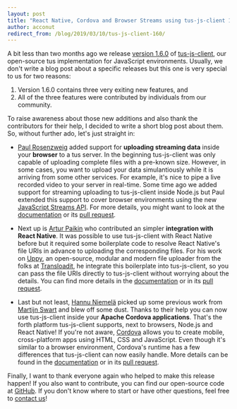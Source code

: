 ```yaml
---
layout: post
title: "React Native, Cordova and Browser Streams using tus-js-client 1.6"
author: acconut
redirect_from: /blog/2019/03/10/tus-js-client-160/
---
```


A bit less than two months ago we release [version 1.6.0](https://github.com/tus/tus-js-client/releases/tag/v1.6.0) of [tus-js-client](https://github.com/tus/tus-js-client/), our open-source tus implementation for JavaScript environments. Usually, we don't write a blog post about a specific releases but this one is very special to us for two reasons: 

1. Version 1.6.0 contains three very exiting new features, and
2. All of the three features were contributed by individuals from our community.

To raise awareness about those new additions and also thank the contributors for their help, I decided to write a short blog post about them. So, without further ado, let's just straight in:

- [Paul Rosenzweig](https://github.com/paulrosenzweig) added support for **uploading streaming data** inside your **browser** to a tus server. In the beginning tus-js-client was only capable of uploading complete files with a pre-known size. However, in some cases, you want to upload your data simulantiously while it is arriving from some other services. For example, it's nice to pipe a live recorded video to your server in real-time. Some time ago we added support for streaming uploading to tus-js-client inside Node.js but Paul extended this support to cover browser environments using the new [JavaScript Streams API](https://developer.mozilla.org/en-US/docs/Web/API/Streams_API). For more details, you might want to look at the [documentation](https://github.com/tus/tus-js-client/tree/v1.6.0#new-tusuploadfile-options) or its [pull request](https://github.com/tus/tus-js-client/pull/126).

- Next up is [Artur Paikin](https://github.com/arturi) who contributed an simpler **integration with React Native**. It was possible to use tus-js-client with React Native before but it required some boilerplate code to resolve React Native's file URIs in advance to uploading the corresponding files. For his work on [Uppy](https://uppy.io/), an open-source, modular and modern file uploader from the folks at [Transloadit](https://transloadit.com), he integrate this boilerplate into tus-js-client, so you can pass the file URIs directly to tus-js-client without worrying about the details. You can find more details in the [documentation](https://github.com/tus/tus-js-client/tree/v1.6.0#react-native-support) or in its [pull request](https://github.com/tus/tus-js-client/pull/132).

- Last but not least, [Hannu Niemelä](https://github.com/hannuniemela) picked up some previous work from [Martijn Swart](https://github.com/naranjamecanica) and blew off some dust. Thanks to their help you can now use tus-js-client inside your **Apache Cordova applications**. That's the forth platform tus-js-client supports, next to browsers, Node.js and React Native! If you're not aware, [Cordova](https://cordova.apache.org/) allows you to create mobile, cross-platform apps using HTML, CSS and JavaScript. Even though it's similar to a browser environment, Cordova's runtime has a few differences that tus-js-client can now easily handle. More details can be found in the [documentation](https://github.com/tus/tus-js-client/tree/v1.6.0#new-tusuploadfile-options) or in its [pull request](https://github.com/tus/tus-js-client/pull/134).

Finally, I want to thank everyone again who helped to make this release happen! If you also want to contribute, you can find our open-source code at [GitHub](https://github.com/tus). If you don't know where to start or have other questions, feel free to [contact us](/about.html)!
